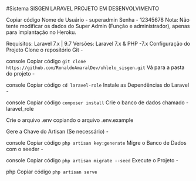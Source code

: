 #Sistema SISGEN LARAVEL
PROJETO EM DESENVOLVIMENTO

Copiar código
Nome de Usuário - superadmin
Senha - 12345678
Nota: Não tente modificar os dados do Super Admin (Função e administrador), apenas para implantação no Heroku.

Requisitos:
Laravel 7.x | 9.7
Versões:
Laravel 7.x & PHP -7.x
Configuração do Projeto
Clone o repositório Git -

console
Copiar código
```git clone https://github.com/RonaldoAmaralDev/uhlelo_sisgen.git```
Vá para a pasta do projeto -

console
Copiar código
```cd laravel-role```
Instale as Dependências do Laravel -

console
Copiar código
```composer install```
Crie o banco de dados chamado - laravel_role

Crie o arquivo .env copiando o arquivo .env.example

Gere a Chave do Artisan (Se necessário) -

console
Copiar código
```php artisan key:generate```
Migre o Banco de Dados com o seeder -

console
Copiar código
```php artisan migrate --seed```
Execute o Projeto -

php
Copiar código
```php artisan serve```



